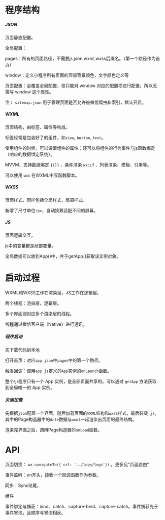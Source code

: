 # 程序结构

##### JSON

页面静态配置。

全局配置：

pages：所有的页面路径，不需要js,json,wxml,wxss后缀名。（第一个路径作为首页）

window：定义小程序所有页面的顶部背景颜色，文字颜色定义等

页面配置：会覆盖全局配置，但只能对 window 对应的配置项进行配置。所以无需写 window 这个属性。

注： `sitemap.json` 用于管理页面是否允许被微信爬虫和索引，默认开启。

##### WXML

页面结构，由标签、属性等构成。

标签经常是包装好了的组件，如`view`, `button`, `text`。

使用组件的时候，可以设置组件的属性；还可以将组件的行为事件与js函数绑定（响应的数据绑定系统）。

MVVM，支持数据绑定 `{{}}` 、条件渲染 `wx:if` 、列表渲染、模板、引用等。

可以使用 `wxs` 在WXML中写函数脚本。

##### WXSS

页面样式，同样包括全局样式、局部样式。

新增了尺寸单位`rpx`，自动换算适配不同的屏幕。

##### JS

页面逻辑交互。

js中的变量都是局部变量。

全局数据可以放到App()中，并于getApp()获取该实例对象。

# 启动过程

WXML和WXSS工作在渲染层，JS工作在逻辑层。

两个线程：渲染层，逻辑层。

多个界面则对应多个渲染层的线程。

线程通过微信客户端（Native）进行通讯。

##### 程序启动

先下载代码到本地

打开首页：对应`app.json`中`pages`中的第一个路径。

触发回调：调用`app.js`定义的`App`实例的`onLaunch`函数。

整个小程序只有一个 App 实例，是全部页面共享的。可以通过 `getApp` 方法获取到全局唯一的 App 实例。

##### 页面加载

先根据`json`配置一个界面，随后加载页面的`WXML`结构和`wxss`样式，最后装载`.js`，其中的Page构造器中的`date`数据与`wxml`一起渲染出页面的最终结构。

渲染完界面之后，调用Page构造器的`onLoad`函数。

# API

页面切换： `wx.navigateTo({ url: '../logs/logs'})` ，更多见“页面路由”

事件监听：on开头，接收一个回调函数作为参数。

同步：Sync结尾，



组件

事件绑定与捕获：bind、catch、capture-bind、capture-catch。事件捕获先于事件冒泡，且顺序与冒泡相反。



